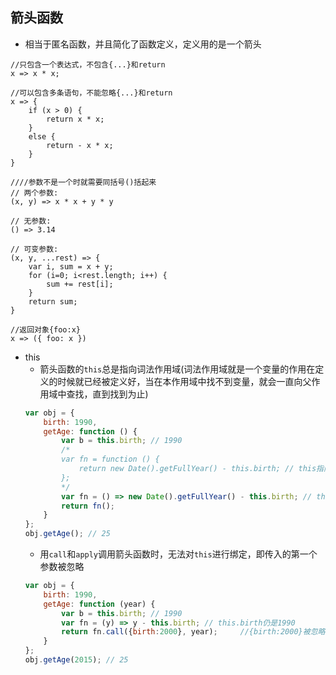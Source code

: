 ## 箭头函数
- 相当于匿名函数，并且简化了函数定义，定义用的是一个箭头
```javasctipt
//只包含一个表达式，不包含{...}和return
x => x * x;

//可以包含多条语句，不能忽略{...}和return
x => {
    if (x > 0) {
        return x * x;
    }
    else {
        return - x * x;
    }
}

////参数不是一个时就需要同括号()括起来
// 两个参数:
(x, y) => x * x + y * y

// 无参数:
() => 3.14

// 可变参数:
(x, y, ...rest) => {
    var i, sum = x + y;
    for (i=0; i<rest.length; i++) {
        sum += rest[i];
    }
    return sum;
}

//返回对象{foo:x}
x => ({ foo: x })
```
- this
    - 箭头函数的`this`总是指向词法作用域(词法作用域就是一个变量的作用在定义的时候就已经被定义好，当在本作用域中找不到变量，就会一直向父作用域中查找，直到找到为止)
    ```javascript
    var obj = {
        birth: 1990,
        getAge: function () {
            var b = this.birth; // 1990
            /*
            var fn = function () {
                return new Date().getFullYear() - this.birth; // this指向window或undefined
            };
            */
            var fn = () => new Date().getFullYear() - this.birth; // this指向obj对象
            return fn();
        }
    };
    obj.getAge(); // 25
    ```
    - 用`call`和`apply`调用箭头函数时，无法对`this`进行绑定，即传入的第一个参数被忽略
    ```javascript
    var obj = {
        birth: 1990,
        getAge: function (year) {
            var b = this.birth; // 1990
            var fn = (y) => y - this.birth; // this.birth仍是1990
            return fn.call({birth:2000}, year);     //{birth:2000}被忽略了
        }
    };
    obj.getAge(2015); // 25
    ```